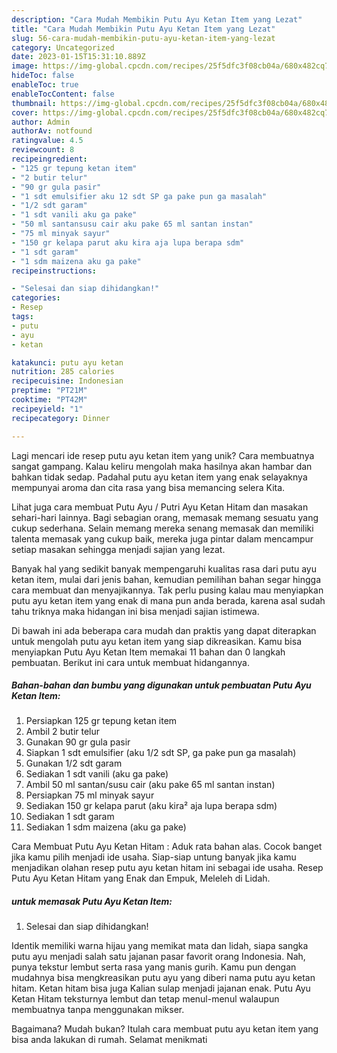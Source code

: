 ```yaml
---
description: "Cara Mudah Membikin Putu Ayu Ketan Item yang Lezat"
title: "Cara Mudah Membikin Putu Ayu Ketan Item yang Lezat"
slug: 56-cara-mudah-membikin-putu-ayu-ketan-item-yang-lezat
category: Uncategorized
date: 2023-01-15T15:31:10.889Z
image: https://img-global.cpcdn.com/recipes/25f5dfc3f08cb04a/680x482cq70/putu-ayu-ketan-item-foto-resep-utama.jpg
hideToc: false
enableToc: true
enableTocContent: false
thumbnail: https://img-global.cpcdn.com/recipes/25f5dfc3f08cb04a/680x482cq70/putu-ayu-ketan-item-foto-resep-utama.jpg
cover: https://img-global.cpcdn.com/recipes/25f5dfc3f08cb04a/680x482cq70/putu-ayu-ketan-item-foto-resep-utama.jpg
author: Admin
authorAv: notfound
ratingvalue: 4.5
reviewcount: 8
recipeingredient:
- "125 gr tepung ketan item"
- "2 butir telur"
- "90 gr gula pasir"
- "1 sdt emulsifier aku 12 sdt SP ga pake pun ga masalah"
- "1/2 sdt garam"
- "1 sdt vanili aku ga pake"
- "50 ml santansusu cair aku pake 65 ml santan instan"
- "75 ml minyak sayur"
- "150 gr kelapa parut aku kira aja lupa berapa sdm"
- "1 sdt garam"
- "1 sdm maizena aku ga pake"
recipeinstructions:

- "Selesai dan siap dihidangkan!"
categories:
- Resep
tags:
- putu
- ayu
- ketan

katakunci: putu ayu ketan 
nutrition: 285 calories
recipecuisine: Indonesian
preptime: "PT21M"
cooktime: "PT42M"
recipeyield: "1"
recipecategory: Dinner

---
```





Lagi mencari ide resep putu ayu ketan item yang unik? Cara membuatnya sangat gampang. Kalau keliru mengolah maka hasilnya akan hambar dan bahkan tidak sedap. Padahal putu ayu ketan item yang enak selayaknya mempunyai aroma dan cita rasa yang bisa memancing selera Kita.





Lihat juga cara membuat Putu Ayu / Putri Ayu Ketan Hitam dan masakan sehari-hari lainnya. Bagi sebagian orang, memasak memang sesuatu yang cukup sederhana. Selain memang mereka senang memasak dan memiliki talenta memasak yang cukup baik, mereka juga pintar dalam mencampur setiap masakan sehingga menjadi sajian yang lezat.

Banyak hal yang sedikit banyak mempengaruhi kualitas rasa dari putu ayu ketan item, mulai dari jenis bahan, kemudian pemilihan bahan segar hingga cara membuat dan menyajikannya. Tak perlu pusing kalau mau menyiapkan putu ayu ketan item yang enak di mana pun anda berada, karena asal sudah tahu triknya maka hidangan ini bisa menjadi sajian istimewa.






Di bawah ini ada beberapa cara mudah dan praktis yang dapat diterapkan untuk mengolah putu ayu ketan item yang siap dikreasikan. Kamu bisa menyiapkan Putu Ayu Ketan Item memakai 11 bahan dan 0 langkah pembuatan. Berikut ini cara untuk membuat hidangannya.

<!--inarticleads1-->

##### Bahan-bahan dan bumbu yang digunakan untuk pembuatan Putu Ayu Ketan Item:

1. Persiapkan 125 gr tepung ketan item
1. Ambil 2 butir telur
1. Gunakan 90 gr gula pasir
1. Siapkan 1 sdt emulsifier (aku 1/2 sdt SP, ga pake pun ga masalah)
1. Gunakan 1/2 sdt garam
1. Sediakan 1 sdt vanili (aku ga pake)
1. Ambil 50 ml santan/susu cair (aku pake 65 ml santan instan)
1. Persiapkan 75 ml minyak sayur
1. Sediakan 150 gr kelapa parut (aku kira² aja lupa berapa sdm)
1. Sediakan 1 sdt garam
1. Sediakan 1 sdm maizena (aku ga pake)


Cara Membuat Putu Ayu Ketan Hitam : Aduk rata bahan alas. Cocok banget jika kamu pilih menjadi ide usaha. Siap-siap untung banyak jika kamu menjadikan olahan resep putu ayu ketan hitam ini sebagai ide usaha. Resep Putu Ayu Ketan Hitam yang Enak dan Empuk, Meleleh di Lidah. 

<!--inarticleads2-->

#####  untuk memasak Putu Ayu Ketan Item:


1. Selesai dan siap dihidangkan!

Identik memiliki warna hijau yang memikat mata dan lidah, siapa sangka putu ayu menjadi salah satu jajanan pasar favorit orang Indonesia. Nah, punya tekstur lembut serta rasa yang manis gurih. Kamu pun dengan mudahnya bisa mengkreasikan putu ayu yang diberi nama putu ayu ketan hitam. Ketan hitam bisa juga Kalian sulap menjadi jajanan enak. Putu Ayu Ketan Hitam teksturnya lembut dan tetap menul-menul walaupun membuatnya tanpa menggunakan mikser. 

Bagaimana? Mudah bukan? Itulah cara membuat putu ayu ketan item yang bisa anda lakukan di rumah. Selamat menikmati
